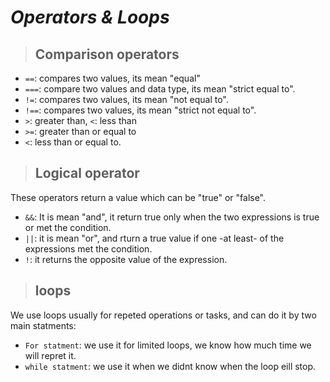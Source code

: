 # ***Operators & Loops***
> ## Comparison operators 
- `==`: compares two values, its mean "equal"
- `===`: compare two values and data type, its mean "strict equal to".
- `!=`: compares two values, its mean "not equal to".
- `!==`: compares two values, its mean "strict not equal to".
-  `>`: greater than, `<`: less than
- `>=`: greater than or equal to 
- `<`: less than or equal to.

> ## Logical operator
These operators return a value which can be "true" or "false".
- `&&`: It is mean "and", it return true only when the two expressions is true or met the condition.
- `||`: it is mean "or", and rturn a true value if one -at least- of the expressions met the condition. 
- `!`: it returns the opposite value of the expression.

> ## loops
We use loops usually for repeted operations or tasks, and can do it by two main statments:
- `For statment`: we use it for limited loops, we know how much time we will repret it.
- `while statment`: we use it when we didnt know when the loop eill stop.

